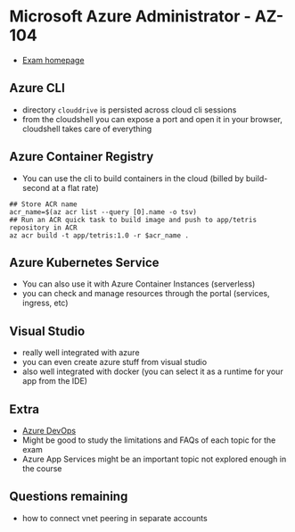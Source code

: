 # Microsoft Azure Administrator - AZ-104

- [Exam homepage](https://docs.microsoft.com/en-us/learn/certifications/exams/az-104)

## Azure CLI
- directory `clouddrive` is persisted across cloud cli sessions
- from the cloudshell you can expose a port and open it in your browser, cloudshell takes care of everything

## Azure Container Registry
- You can use the cli to build containers in the cloud (billed by build-second at a flat rate)
```
## Store ACR name
acr_name=$(az acr list --query [0].name -o tsv)
## Run an ACR quick task to build image and push to app/tetris repository in ACR
az acr build -t app/tetris:1.0 -r $acr_name .
```

## Azure Kubernetes Service
- You can also use it with Azure Container Instances (serverless)
- you can check and manage resources through the portal (services, ingress, etc)

## Visual Studio
- really well integrated with azure
- you can even create azure stuff from visual studio
- also well integrated with docker (you can select it as a runtime for your app from the IDE)

## Extra
- [Azure DevOps](https://azure.microsoft.com/en-us/services/devops/)
- Might be good to study the limitations and FAQs of each topic for the exam
- Azure App Services  might be an important topic not explored enough in the course

## Questions remaining
- how to connect vnet peering in separate accounts
